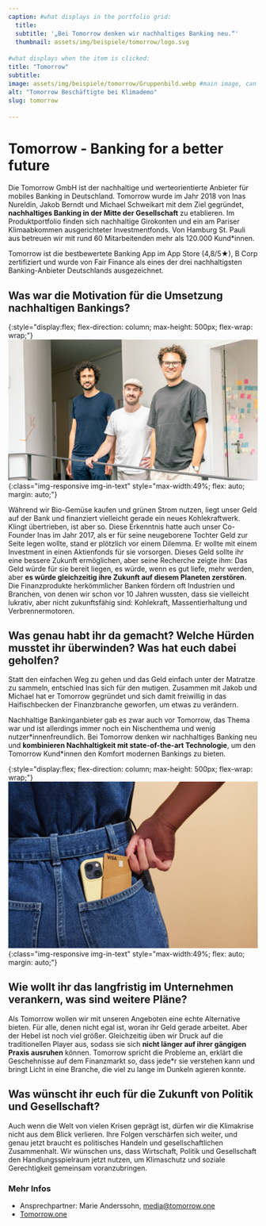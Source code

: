 ```yaml
---
caption: #what displays in the portfolio grid:
  title: 
  subtitle: '„Bei Tomorrow denken wir nachhaltiges Banking neu.“'
  thumbnail: assets/img/beispiele/tomorrow/logo.svg

#what displays when the item is clicked:
title: "Tomorrow"
subtitle:
image: assets/img/beispiele/tomorrow/Gruppenbild.webp #main image, can be a link or a file in assets/img/portfolio
alt: "Tomorrow Beschäftigte bei Klimademo"
slug: tomorrow

---
```

# Tomorrow - Banking for a better future

Die Tomorrow GmbH ist der nachhaltige und werteorientierte Anbieter für mobiles Banking in Deutschland. Tomorrow wurde im Jahr 2018 von Inas Nureldin, Jakob Berndt und Michael Schweikart mit dem Ziel gegründet, **nachhaltiges Banking in der Mitte der Gesellschaft** zu etablieren. Im Produktportfolio finden sich nachhaltige Girokonten und ein am Pariser Klimaabkommen ausgerichteter Investmentfonds. Von Hamburg St. Pauli aus betreuen wir mit rund 60 Mitarbeitenden mehr als 120.000 Kund*innen.

Tomorrow ist die bestbewertete Banking App im App Store (4,8/5★), B Corp zertifiziert und wurde von Fair Finance als eines der drei nachhaltigsten Banking-Anbieter Deutschlands ausgezeichnet.

## Was war die Motivation für die Umsetzung nachhaltigen Bankings?

{:style="display:flex; flex-direction: column; max-height: 500px; flex-wrap: wrap;"}
![Tomorrow Gründer](assets/img/beispiele/tomorrow/Founder.webp){:class="img-responsive img-in-text" style="max-width:49%; flex: auto; margin: auto;"}

Während wir Bio-Gemüse kaufen und grünen Strom nutzen, liegt unser Geld auf der Bank und finanziert vielleicht gerade ein neues Kohlekraftwerk. Klingt übertrieben, ist aber so. Diese Erkenntnis hatte auch unser Co-Founder Inas im Jahr 2017, als er für seine neugeborene Tochter Geld zur Seite legen wollte, stand er plötzlich vor einem Dilemma. Er wollte mit einem Investment in einen Aktienfonds für sie vorsorgen. Dieses Geld sollte ihr eine bessere Zukunft ermöglichen, aber seine Recherche zeigte ihm: Das Geld würde für sie bereit liegen, es würde, wenn es gut liefe, mehr werden, aber **es würde gleichzeitig ihre Zukunft auf diesem Planeten zerstören**. Die Finanzprodukte herkömmlicher Banken fördern oft Industrien und Branchen, von denen wir schon vor 10 Jahren wussten, dass sie vielleicht lukrativ, aber nicht zukunftsfähig sind: Kohlekraft, Massentierhaltung und Verbrennermotoren. 

## Was genau habt ihr da gemacht? Welche Hürden musstet ihr überwinden? Was hat euch dabei geholfen?

Statt den einfachen Weg zu gehen und das Geld einfach unter der Matratze zu sammeln, entschied Inas sich für den mutigen. Zusammen mit Jakob und Michael hat er Tomorrow gegründet und sich damit freiwillig in das Haifischbecken der Finanzbranche geworfen, um etwas zu verändern.

Nachhaltige Bankinganbieter gab es zwar auch vor Tomorrow, das Thema war und ist allerdings immer noch ein Nischenthema und wenig nutzer\*innenfreundlich. Bei Tomorrow denken wir nachhaltiges Banking neu und **kombinieren Nachhaltigkeit mit state-of-the-art Technologie**, um den Tomorrow Kund\*innen den Komfort modernen Bankings zu bieten.

{:style="display:flex; flex-direction: column; max-height: 500px; flex-wrap: wrap;"}
![Kreditkarte aus Holz](assets/img/beispiele/tomorrow/Hand_Holz.webp){:class="img-responsive img-in-text" style="max-width:49%; flex: auto; margin: auto;"}

## Wie wollt ihr das langfristig im Unternehmen verankern, was sind weitere Pläne?

Als Tomorrow wollen wir mit unseren Angeboten eine echte Alternative bieten. Für alle, denen nicht egal ist, woran ihr Geld gerade arbeitet. Aber der Hebel ist noch viel größer. Gleichzeitig üben wir Druck auf die traditionellen Player aus, sodass sie sich **nicht länger auf ihrer gängigen Praxis ausruhen** können. Tomorrow spricht die Probleme an, erklärt die Geschehnisse auf dem Finanzmarkt so, dass jede\*r sie verstehen kann und bringt Licht in eine Branche, die viel zu lange im Dunkeln agieren konnte. 
   
## Was wünscht ihr euch für die Zukunft von Politik und Gesellschaft?

Auch wenn die Welt von vielen Krisen geprägt ist, dürfen wir die Klimakrise nicht aus dem Blick verlieren. Ihre Folgen verschärfen sich weiter, und genau jetzt braucht es politisches Handeln und gesellschaftlichen Zusammenhalt. Wir wünschen uns, dass Wirtschaft, Politik und Gesellschaft den Handlungsspielraum jetzt nutzen, um Klimaschutz und soziale Gerechtigkeit gemeinsam voranzubringen.

### Mehr Infos

* Ansprechpartner: Marie Anderssohn, media@tomorrow.one
* [Tomorrow.one](Tomorrow.one)